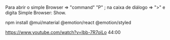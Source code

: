Para abrir o simple Browser => "command" "P" ; na caixa de diálogo => ">" e digita Simple Browser: Show.

npm install @mui/material @emotion/react @emotion/styled 

https://www.youtube.com/watch?v=Ibb-7R7oiLo
44:00